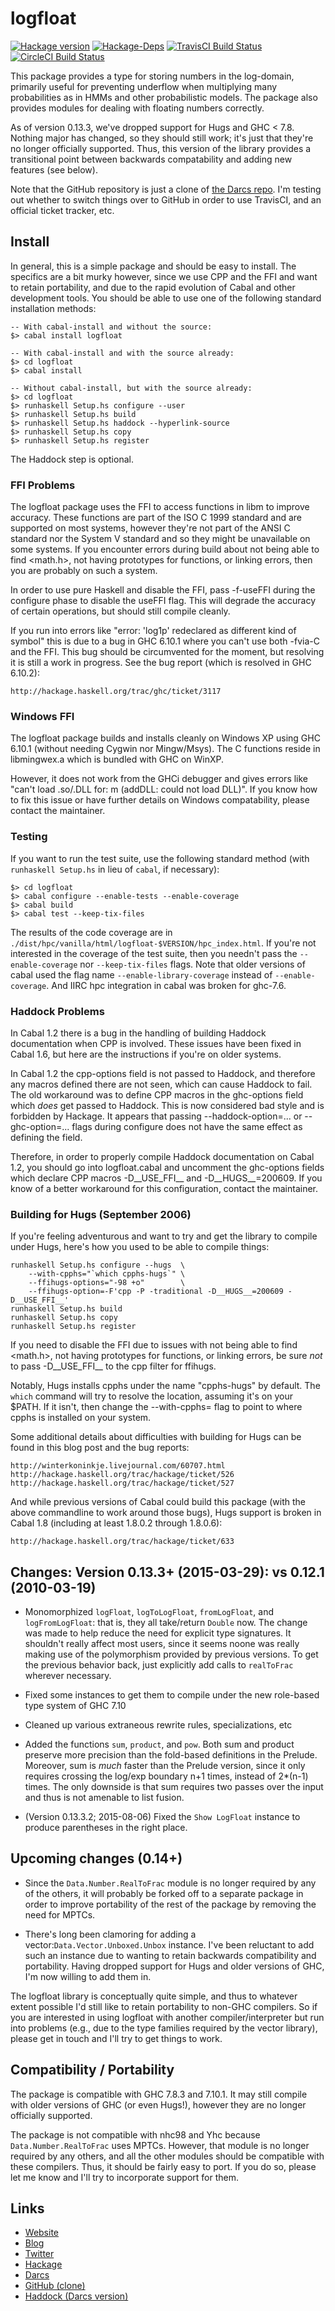 logfloat
========
[![Hackage version](https://img.shields.io/hackage/v/logfloat.svg?style=flat)](https://hackage.haskell.org/package/logfloat) 
[![Hackage-Deps](https://img.shields.io/hackage-deps/v/logfloat.svg?style=flat)](http://packdeps.haskellers.com/specific?package=logfloat)
[![TravisCI Build Status](https://img.shields.io/travis/wrengr/logfloat.svg?style=flat)](https://travis-ci.org/wrengr/logfloat) 
[![CircleCI Build Status](https://circleci.com/gh/wrengr/logfloat.svg?style=shield&circle-token=b57517657c556be6fd8fca92b843f9e4cffaf8d1)](https://circleci.com/gh/wrengr/logfloat)

This package provides a type for storing numbers in the log-domain,
primarily useful for preventing underflow when multiplying many
probabilities as in HMMs and other probabilistic models. The package
also provides modules for dealing with floating numbers correctly.

As of version 0.13.3, we've dropped support for Hugs and GHC < 7.8.
Nothing major has changed, so they should still work; it's just
that they're no longer officially supported. Thus, this version of
the library provides a transitional point between backwards
compatability and adding new features (see below).

Note that the GitHub repository is just a clone of [the Darcs
repo](http://code.haskell.org/~wren/logfloat/). I'm testing out
whether to switch things over to GitHub in order to use TravisCI,
and an official ticket tracker, etc.


## Install

In general, this is a simple package and should be easy to install.
The specifics are a bit murky however, since we use CPP and the FFI
and want to retain portability, and due to the rapid evolution of
Cabal and other development tools. You should be able to use one
of the following standard installation methods:

    -- With cabal-install and without the source:
    $> cabal install logfloat
    
    -- With cabal-install and with the source already:
    $> cd logfloat
    $> cabal install
    
    -- Without cabal-install, but with the source already:
    $> cd logfloat
    $> runhaskell Setup.hs configure --user
    $> runhaskell Setup.hs build
    $> runhaskell Setup.hs haddock --hyperlink-source
    $> runhaskell Setup.hs copy
    $> runhaskell Setup.hs register

The Haddock step is optional.


### FFI Problems

The logfloat package uses the FFI to access functions in libm to
improve accuracy. These functions are part of the ISO C 1999 standard
and are supported on most systems, however they're not part of the
ANSI C standard nor the System V standard and so they might be
unavailable on some systems. If you encounter errors during build
about not being able to find <math.h>, not having prototypes for
functions, or linking errors, then you are probably on such a system.

In order to use pure Haskell and disable the FFI, pass -f-useFFI
during the configure phase to disable the useFFI flag. This will
degrade the accuracy of certain operations, but should still compile
cleanly.

If you run into errors like "error: 'log1p' redeclared as different
kind of symbol" this is due to a bug in GHC 6.10.1 where you can't
use both -fvia-C and the FFI. This bug should be circumvented for
the moment, but resolving it is still a work in progress. See the
bug report (which is resolved in GHC 6.10.2):

    http://hackage.haskell.org/trac/ghc/ticket/3117


### Windows FFI

The logfloat package builds and installs cleanly on Windows XP using
GHC 6.10.1 (without needing Cygwin nor Mingw/Msys). The C functions
reside in libmingwex.a which is bundled with GHC on WinXP.

However, it does not work from the GHCi debugger and gives errors
like "can't load .so/.DLL for: m (addDLL: could not load DLL)". If
you know how to fix this issue or have further details on Windows
compatability, please contact the maintainer.


### Testing

If you want to run the test suite, use the following standard method
(with `runhaskell Setup.hs` in lieu of `cabal`, if necessary):

    $> cd logfloat
    $> cabal configure --enable-tests --enable-coverage
    $> cabal build
    $> cabal test --keep-tix-files

The results of the code coverage are in
`./dist/hpc/vanilla/html/logfloat-$VERSION/hpc_index.html`.  If
you're not interested in the coverage of the test suite, then you
needn't pass the `--enable-coverage` nor `--keep-tix-files` flags.
Note that older versions of cabal used the flag name
`--enable-library-coverage` instead of `--enable-coverage`. And
IIRC hpc integration in cabal was broken for ghc-7.6.


### Haddock Problems

In Cabal 1.2 there is a bug in the handling of building Haddock
documentation when CPP is involved. These issues have been fixed
in Cabal 1.6, but here are the instructions if you're on older
systems.

In Cabal 1.2 the cpp-options field is not passed to Haddock, and
therefore any macros defined there are not seen, which can cause
Haddock to fail. The old workaround was to define CPP macros in the
ghc-options field which *does* get passed to Haddock. This is now
considered bad style and is forbidden by Hackage. It appears that
passing --haddock-option=... or --ghc-option=... flags during
configure does not have the same effect as defining the field.

Therefore, in order to properly compile Haddock documentation on
Cabal 1.2, you should go into logfloat.cabal and uncomment the
ghc-options fields which declare CPP macros -D__USE_FFI__ and
-D__HUGS__=200609. If you know of a better workaround for this
configuration, contact the maintainer.


### Building for Hugs (September 2006)

If you're feeling adventurous and want to try and get the library
to compile under Hugs, here's how you used to be able to compile
things:

    runhaskell Setup.hs configure --hugs  \
        --with-cpphs="`which cpphs-hugs`" \
        --ffihugs-options="-98 +o"        \
        --ffihugs-option=-F'cpp -P -traditional -D__HUGS__=200609 -D__USE_FFI__'
    runhaskell Setup.hs build
    runhaskell Setup.hs copy
    runhaskell Setup.hs register

If you need to disable the FFI due to issues with not being able
to find <math.h>, not having prototypes for functions, or linking
errors, be sure *not* to pass -D__USE_FFI__ to the cpp filter for
ffihugs.
    
Notably, Hugs installs cpphs under the name "cpphs-hugs" by default.
The `which` command will try to resolve the location, assuming it's
on your $PATH. If it isn't, then change the --with-cpphs= flag to
point to where cpphs is installed on your system.

Some additional details about difficulties with building for Hugs
can be found in this blog post and the bug reports:

    http://winterkoninkje.livejournal.com/60707.html
    http://hackage.haskell.org/trac/hackage/ticket/526
    http://hackage.haskell.org/trac/hackage/ticket/527

And while previous versions of Cabal could build this package (with
the above commandline to work around those bugs), Hugs support is
broken in Cabal 1.8 (including at least 1.8.0.2 through 1.8.0.6):

    http://hackage.haskell.org/trac/hackage/ticket/633


## Changes: Version 0.13.3+ (2015-03-29): vs 0.12.1 (2010-03-19)

* Monomorphized `logFloat`, `logToLogFloat`, `fromLogFloat`, and
`logFromLogFloat`: that is, they all take/return `Double` now. The
change was made to help reduce the need for explicit type signatures.
It shouldn't really affect most users, since it seems noone was
really making use of the polymorphism provided by previous versions.
To get the previous behavior back, just explicitly add calls to
`realToFrac` wherever necessary.

* Fixed some instances to get them to compile under the new role-based
type system of GHC 7.10

* Cleaned up various extraneous rewrite rules, specializations, etc

* Added the functions `sum`, `product`, and `pow`. Both sum and
product preserve more precision than the fold-based definitions in
the Prelude. Moreover, sum is *much* faster than the Prelude version,
since it only requires crossing the log/exp boundary n+1 times,
instead of 2\*(n-1) times. The only downside is that sum requires
two passes over the input and thus is not amenable to list fusion.

* (Version 0.13.3.2; 2015-08-06) Fixed the `Show LogFloat` instance
to produce parentheses in the right place.


## Upcoming changes (0.14+)

* Since the `Data.Number.RealToFrac` module is no longer required
by any of the others, it will probably be forked off to a separate
package in order to improve portability of the rest of the package
by removing the need for MPTCs.

* There's long been clamoring for adding a
vector:`Data.Vector.Unboxed.Unbox` instance. I've been reluctant
to add such an instance due to wanting to retain backwards compatibility
and portability. Having dropped support for Hugs and older versions
of GHC, I'm now willing to add them in.

The logfloat library is conceptually quite simple, and thus to
whatever extent possible I'd still like to retain portability to
non-GHC compilers. So if you are interested in using logfloat with
another compiler/interpreter but run into problems (e.g., due to
the type families required by the vector library), please get in
touch and I'll try to get things to work.


## Compatibility / Portability

The package is compatible with GHC 7.8.3 and 7.10.1. It may still
compile with older versions of GHC (or even Hugs!), however they
are no longer officially supported.

The package is not compatible with nhc98 and Yhc because
`Data.Number.RealToFrac` uses MPTCs. However, that module is no
longer required by any others, and all the other modules should be
compatible with these compilers. Thus, it should be fairly easy to
port. If you do so, please let me know and I'll try to incorporate
support for them.


## Links

* [Website](http://cl.indiana.edu/~wren/)
* [Blog](http://winterkoninkje.dreamwidth.org/)
* [Twitter](https://twitter.com/wrengr)
* [Hackage](http://hackage.haskell.org/package/logfloat)
* [Darcs](http://code.haskell.org/~wren/logfloat)
* [GitHub (clone)](https://github.com/wrengr/logfloat)
* [Haddock (Darcs version)
    ](http://code.haskell.org/~wren/logfloat/dist/doc/html/logfloat)
